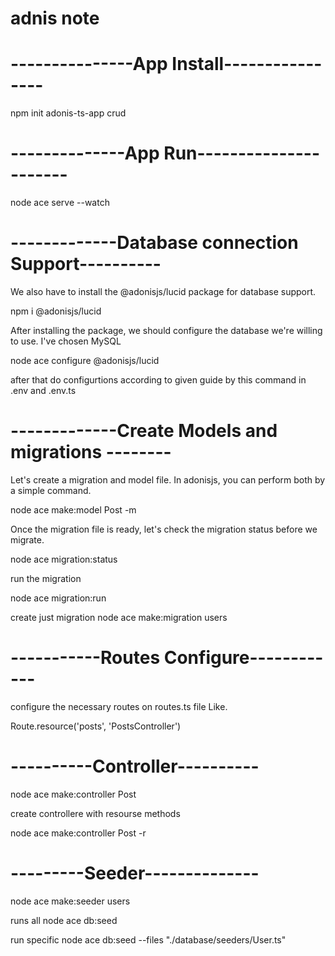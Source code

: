 #  adnis note

# ---------------App Install----------------
npm init adonis-ts-app crud

# --------------App Run----------------------
node ace serve --watch

# -------------Database connection Support----------
We also have to install the @adonisjs/lucid package for database support.

npm i @adonisjs/lucid

After installing the package, we should configure the database we're willing to use. I've chosen MySQL

node ace configure @adonisjs/lucid

after that do configurtions according to given guide by this command in .env and .env.ts


# -------------Create Models and migrations --------
Let's create a migration and model file. In adonisjs, you can perform both by a simple command.

node ace make:model Post -m 

Once the migration file is ready, let's check the migration status before we migrate.

node ace migration:status

run the migration

node ace migration:run

create just migration 
node ace make:migration users


# -----------Routes Configure------------

 configure the necessary routes on routes.ts file Like.

Route.resource('posts', 'PostsController')

# ----------Controller----------

node ace make:controller Post

create controllere with resourse methods

node ace make:controller Post -r 
 # ---------Seeder--------------

 node ace make:seeder users

runs all
node ace db:seed

run specific
node ace db:seed --files "./database/seeders/User.ts"

